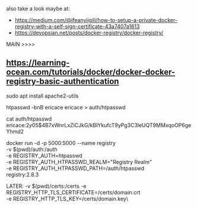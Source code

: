 
also take a look maybe at:
- https://medium.com/@ifeanyiigili/how-to-setup-a-private-docker-registry-with-a-self-sign-certificate-43a7407a1613
- https://devopsian.net/posts/docker-registry/docker-registry/


MAIN >>>>

https://learning-ocean.com/tutorials/docker/docker-docker-registry-basic-authentication
---------------------------------------------------------------------------------------
sudo apt install apache2-utils

htpasswd -bnB ericace ericace > auth/htpasswd

cat auth/htpasswd 
ericace:$2y$05$4B7xWnrLxZiCJkG/kBIYkufcT9yPg3C3leUQT9MMxqoOP6geYhmd2

docker run -d -p 5000:5000 --name registry\
 -v $(pwd)/auth:/auth\
 -e REGISTRY_AUTH=htpasswd\
 -e REGISTRY_AUTH_HTPASSWD_REALM="Registry Realm"\
 -e REGISTRY_AUTH_HTPASSWD_PATH=/auth/htpasswd\
 registry:2.8.3


LATER:
 -v $(pwd)/certs:/certs
 -e REGISTRY_HTTP_TLS_CERTIFICATE=/certs/domain.crt\
 -e REGISTRY_HTTP_TLS_KEY=/certs/domain.key\
